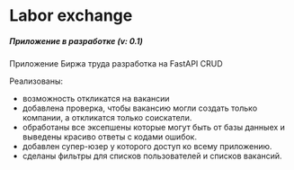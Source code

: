 # Labor exchange
##### Приложение в разработке (v: 0.1)

Приложение Биржа труда разработка на FastAPI CRUD


Реализованы:
- возможность откликатся на вакансии
- добавлена проверка, чтобы вакансию могли создать только компании, а откликатся только соискатели. 
- oбработаны все эксепшены которые могут быть от базы данныех и выведены красиво ответы с кодами ошибок.
- добавлен супер-юзер у которого доступ ко всему приложению.
- сделаны фильтры для списков пользователей и списков вакансий. 